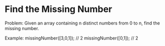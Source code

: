 # Find the Missing Number

Problem:
Given an array containing n distinct numbers from 0 to n, find the missing number.

Example:
missingNumber([3,0,1]); // 2
missingNumber([0,1]); // 2
